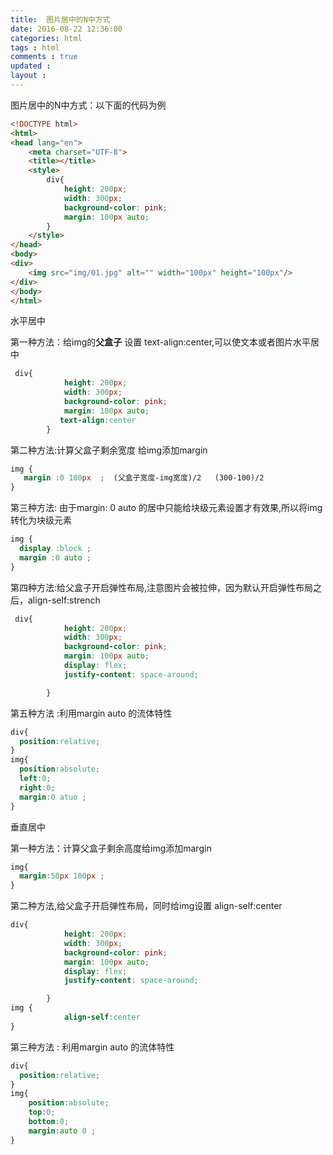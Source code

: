 ```yaml
---
title:  图片居中的N中方式 
date: 2016-08-22 12:36:00
categories: html
tags : html
comments : true 
updated : 
layout : 
---
```


图片居中的N中方式：以下面的代码为例

```html
<!DOCTYPE html>
<html>
<head lang="en">
    <meta charset="UTF-8">
    <title></title>
    <style>
        div{
            height: 200px;
            width: 300px;
            background-color: pink;
            margin: 100px auto;
        }
    </style>
</head>
<body>
<div>
    <img src="img/01.jpg" alt="" width="100px" height="100px"/>
</div>
</body>
</html>
```

水平居中

第一种方法：给img的**父盒子** 设置 text-align:center,可以使文本或者图片水平居中

```css
 div{
            height: 200px;
            width: 300px;
            background-color: pink;
            margin: 100px auto;
		   text-align:center
        }
```

第二种方法:计算父盒子剩余宽度 给img添加margin

```css
img {
   margin :0 100px	;  (父盒子宽度-img宽度)/2   (300-100)/2
}
```

第三种方法: 由于margin: 0 auto 的居中只能给块级元素设置才有效果,所以将img转化为块级元素

```css
img {
  display :block ;
  margin :0 auto ;
}
```

第四种方法:给父盒子开启弹性布局,注意图片会被拉伸，因为默认开启弹性布局之后，align-self:strench 

```css
 div{
            height: 200px;
            width: 300px;
            background-color: pink;
            margin: 100px auto;
            display: flex;
            justify-content: space-around;

        }
```

第五种方法 :利用margin auto 的流体特性

```css
div{
  position:relative;
}
img{
  position:absolute;
  left:0;
  right:0;
  margin:0 atuo ;
}
```



垂直居中

第一种方法：计算父盒子剩余高度给img添加margin

```css
img{
  margin:50px 100px ;
}
```

第二种方法,给父盒子开启弹性布局，同时给img设置 align-self:center

```css
div{
            height: 200px;
            width: 300px;
            background-color: pink;
            margin: 100px auto;
            display: flex;
            justify-content: space-around;

        }
img {
   			align-self:center
}
```

第三种方法 : 利用margin auto 的流体特性

```css
div{
  position:relative;
}
img{
	position:absolute;
	top:0;
	bottom:0;
	margin:auto 0 ;
}
```

